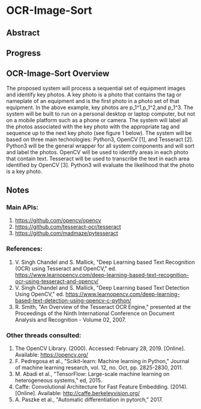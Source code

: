 # OCR-Image-Sort

## Abstract

## Progress

## OCR-Image-Sort Overview
The proposed system will process a sequential set of equipment images and identify key photos. A key photo is a photo that contains the tag or nameplate of an equipment and is the first photo in a photo set of that equipment. In the above example, key photos are p_1^1,p_1^2,and p_1^3. The system will be built to run on a personal desktop or laptop computer, but not on a mobile platform such as a phone or camera. The system will label all the photos associated with the key photo with the appropriate tag and sequence up to the next key photo (see figure 1 below).
The system will be based on three main technologies: Python3, OpenCV [1], and Tesseract [2]. Python3 will be the general wrapper for all system components and will sort and label the photos. OpenCV will be used to identify areas in each photo that contain text. Tesseract will be used to transcribe the text in each area identified by OpenCV [3]. Python3 will evaluate the likelihood that the photo is a key photo. 

## Notes

### Main APIs:
1. https://github.com/opencv/opencv
2. https://github.com/tesseract-ocr/tesseract
3. https://github.com/madmaze/pytesseract

### References:
1. V. Singh Chandel and S. Mallick, "Deep Learning based Text Recognition (OCR) using Tesseract and OpenCV," ed. https://www.learnopencv.com/deep-learning-based-text-recognition-ocr-using-tesseract-and-opencv/
2. V. Singh Chandel and S. Mallick, "Deep Learning based Text Detection Using OpenCV," ed. https://www.learnopencv.com/deep-learning-based-text-detection-using-opencv-c-python/
3. R. Smith, "An Overview of the Tesseract OCR Engine," presented at the Proceedings of the Ninth International Conference on Document Analysis and Recognition - Volume 02, 2007.

### Other threads consulted:
1. The OpenCV Library. (2000). Accessed: February 28, 2019. [Online]. Available: https://opencv.org/
2. F. Pedregosa et al., "Scikit-learn: Machine learning in Python," Journal of machine learning research, vol. 12, no. Oct, pp. 2825-2830, 2011.
3. M. Abadi et al., "TensorFlow: Large-scale machine learning on heterogeneous systems," ed, 2015.
4. Caffe: Convolutional Architecture for Fast Feature Embedding. (2014). [Online]. Available: http://caffe.berkeleyvision.org/
5. A. Paszke et al., "Automatic differentiation in pytorch," 2017.